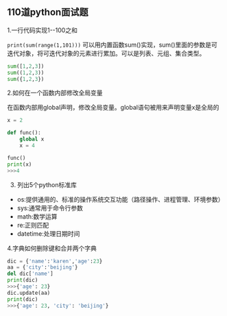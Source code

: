 ## 110道python面试题

1.一行代码实现1--100之和

`print(sum(range(1,101)))`
可以用内置函数sum()实现，sum()里面的参数是可迭代对象，将可迭代对象的元素进行累加。可以是列表、元组、集合类型。
```py
sum([1,2,3])
sum((1,2,3))
sum({1,2,3})
```

2.如何在一个函数内部修改全局变量

在函数内部用global声明，修改全局变量。global语句被用来声明变量x是全局的
```py
x = 2

def func():
    global x
    x = 4

func()
print(x)
>>>4
```

3. 列出5个python标准库

- os:提供通用的、标准的操作系统交互功能（路径操作、进程管理、环境参数）
- sys:通常用于命令行参数
- math:数学运算
- re:正则匹配
- datetime:处理日期时间

4.字典如何删除键和合并两个字典
```py
dic = {'name':'karen','age':23}
aa = {'city':'beijing'}
del dic['name']
print(dic)
>>>{'age': 23}
dic.update(aa)
print(dic)
>>>{'age': 23, 'city': 'beijing'}

```